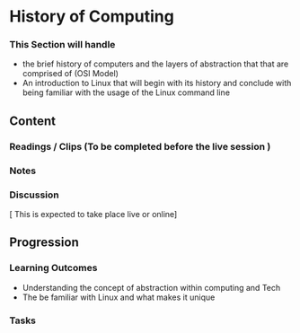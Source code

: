 # History of Computing  
### This Section will handle  
- the brief history of computers and the layers of abstraction that that are comprised of (OSI Model)
- An introduction to Linux that will begin with its history and conclude with being familiar with the usage of the Linux command line
## Content  
### Readings / Clips (To be completed before the live session )  
### Notes  
### Discussion  
[ This is expected to take place live or online]
## Progression  
### Learning Outcomes  
- Understanding the concept of abstraction within computing and Tech
- The be familiar with Linux and what makes it unique 
### Tasks   
